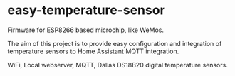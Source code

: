 # easy-temperature-sensor

Firmware for ESP8266 based microchip, like WeMos.

The aim of this project is to provide easy configuration and integration of temperature sensors to Home Assistant MQTT integration.

WiFi, Local webserver, MQTT, Dallas DS18B20 digital temperature sensors.
